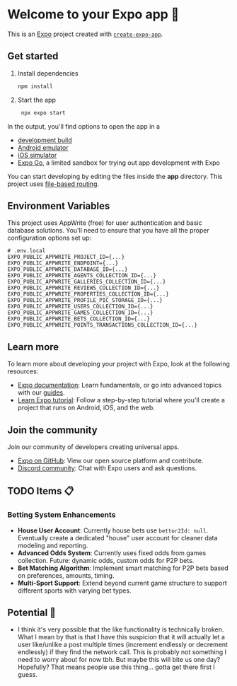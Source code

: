 # Welcome to your Expo app 👋

This is an [Expo](https://expo.dev) project created with [`create-expo-app`](https://www.npmjs.com/package/create-expo-app).

## Get started

1. Install dependencies

   ```bash
   npm install
   ```

2. Start the app

   ```bash
    npx expo start
   ```

In the output, you'll find options to open the app in a

- [development build](https://docs.expo.dev/develop/development-builds/introduction/)
- [Android emulator](https://docs.expo.dev/workflow/android-studio-emulator/)
- [iOS simulator](https://docs.expo.dev/workflow/ios-simulator/)
- [Expo Go](https://expo.dev/go), a limited sandbox for trying out app development with Expo

You can start developing by editing the files inside the **app** directory. This project uses [file-based routing](https://docs.expo.dev/router/introduction).

## Environment Variables

This project uses AppWrite (free) for user authentication and basic database solutions. You'll need to ensure that you have all the proper configuration options set up:

```plaintext
# .env.local
EXPO_PUBLIC_APPWRITE_PROJECT_ID={...}
EXPO_PUBLIC_APPWRITE_ENDPOINT={...}
EXPO_PUBLIC_APPWRITE_DATABASE_ID={...}
EXPO_PUBLIC_APPWRITE_AGENTS_COLLECTION_ID={...}
EXPO_PUBLIC_APPWRITE_GALLERIES_COLLECTION_ID={...}
EXPO_PUBLIC_APPWRITE_REVIEWS_COLLECTION_ID={...}
EXPO_PUBLIC_APPWRITE_PROPERTIES_COLLECTION_ID={...}
EXPO_PUBLIC_APPWRITE_PROFILE_PIC_STORAGE_ID={...}
EXPO_PUBLIC_APPWRITE_USERS_COLLECTION_ID={...}
EXPO_PUBLIC_APPWRITE_GAMES_COLLECTION_ID={...}
EXPO_PUBLIC_APPWRITE_BETS_COLLECTION_ID={...}
EXPO_PUBLIC_APPWRITE_POINTS_TRANSACTIONS_COLLECTION_ID={...}
```

## Learn more

To learn more about developing your project with Expo, look at the following resources:

- [Expo documentation](https://docs.expo.dev/): Learn fundamentals, or go into advanced topics with our [guides](https://docs.expo.dev/guides).
- [Learn Expo tutorial](https://docs.expo.dev/tutorial/introduction/): Follow a step-by-step tutorial where you'll create a project that runs on Android, iOS, and the web.

## Join the community

Join our community of developers creating universal apps.

- [Expo on GitHub](https://github.com/expo/expo): View our open source platform and contribute.
- [Discord community](https://chat.expo.dev): Chat with Expo users and ask questions.

## TODO Items 📋

### Betting System Enhancements
- **House User Account**: Currently house bets use `bettor2Id: null`. Eventually create a dedicated "house" user account for cleaner data modeling and reporting.
- **Advanced Odds System**: Currently uses fixed odds from games collection. Future: dynamic odds, custom odds for P2P bets.
- **Bet Matching Algorithm**: Implement smart matching for P2P bets based on preferences, amounts, timing.
- **Multi-Sport Support**: Extend beyond current game structure to support different sports with varying bet types.

## Potential 🐛

- I think it's very possible that the like functionality is technically broken. What I mean by that is that I have this suspicion that it will actually let a user like/unlike a post multiple times (increment endlessly or decrement endlessly) if they find the network call. This is probably not something I need to worry about for now tbh. But maybe this will bite us one day? Hopefully? That means people use this thing... gotta get there first I guess.
